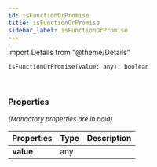 ```yaml
---
id: isFunctionOrPromise
title: isFunctionOrPromise
sidebar_label: isFunctionOrPromise
---
```


import Details from "@theme/Details"


```tsx
isFunctionOrPromise(value: any): boolean
```
<br/>



### Properties

<font size="2"><i>(Mandatory properties are in bold)</i></font>

| Properties | Type | Description |
| --------- | ---- | ----------- |
| **value** | any |  |


